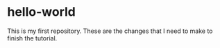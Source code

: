 # hello-world
This is my first repository.
These are the changes that I need to make to finish the tutorial.
